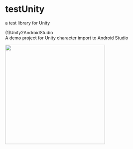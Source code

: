 # testUnity
a test library for Unity  

(1)Unity2AndroidStudio  
A demo project for Unity character import to Android Studio  
  
<p align="left">
    <img src="demo_Unity2AndroidStudio.gif", width="320">
    <br>
</p>